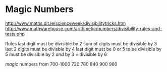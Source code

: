 Magic Numbers
===============
http://www.maths.dit.ie/scienceweek/divisibilitytricks.htm
http://www.mathwarehouse.com/arithmetic/numbers/divisibility-rules-and-tests.php

Rules
	last digit must be divisible by 2
	sum of digits must be divisible by 3
	last 2 digits must be divisble by 4
	last digit must be 0  or 5 to be divisible by 5
	must be divisible by 2 *and* by 3 = divisible by 6

*magic* numbers from 700-1000
	720
	780
	840
	900
	960